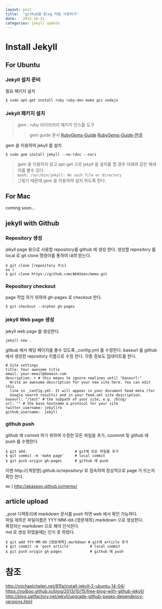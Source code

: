 ```yaml
---
layout: post
title:  "github을 Blog 처럼 사용하기"
date:   2015-10-21
categories: jekyll update
---
```

# Install Jekyll
## For Ubuntu
### Jekyll 설치 준비
필요 패키지 설치
```
$ sudo apt-get install ruby ruby-dev make gcc nodejs
```
### Jekyll 패키지 설치
> gem : ruby 라이브러리 패키지 인스톨 도구  
>> gem guide 문서
>> [RubyGems-Guide][1]
>> [RubyGems-Guide-한글][2]

gem 을 이용하여 jekyll 를 설치
```
$ sudo gem install jekyll --no-rdoc --nori
```

> gem 을 이용하지 않고 apt-get 으로 jekyll 을 설치를 할 경우 아래와 같은 메세지를 볼수 있다.  
> ```bash: /usr/bin/jekyll: No such file or directory```  
> 그렇기 때문에 gem 을 이용하여 설치 하도록 한다.

## For Mac
coming soon...

## jekyll with Github
### Repository 생성
jekyll page 용으로 사용할 repository를 github 에 생성 한다.
생성할 repository 를 local 로 git clone 명령어를 통하여 내려 받는다.
```
$ git clone [repository 주소]
ex )
$ git clone https://github.com/AKASeon/memo.git
```
### Repository checkout

page 작업 하기 위하여 gh-pages 로 checkout 한다.
```
$ git checkout --orphan gh-pages
```
### jekyll Web page 생성

jekyll web page 를 생성한다.
```
jekyll new .
```
gitbub 에서 해당 페이지를 볼수 있도록 \_config.yml 를 수정한다.
baseurl 를 github 에서 생성한 repository 이름으로 수정 한다.
각종 정보도 업데이트를 한다.
```
# Site settings
title: Your awesome title
email: your-email@domain.com
description: > # this means to ignore newlines until "baseurl:"
  Write an awesome description for your new site here. You can edit this
  line in _config.yml. It will appear in your document head meta (for
  Google search results) and in your feed.xml site description.
baseurl: "/test" # the subpath of your site, e.g. /blog/
url: "" # the base hostname & protocol for your site
twitter_username: jekyllrb
github_username:  jekyll

```
### github push

github 에 commit 하기 위하여 수정한 모든 파일을 추가, coommit 및 github 에 push 를 수행한다.
```
$ git add.                      # git에 모든 파일을 추가
$ git commit -m 'make page'     # local commit
$ git push origin gh-pages      # github 에 push
```
이젠 http://[계정명].github.io/repository/ 로 접속하여 정상적으로 page 가 뜨는지 확인 한다.

ex ) http://akaseon.github.io/memo/

## article upload
\_post 디렉토리에 markdown 문서를 push 하면 web 에서 확인 가능하다.  
파일 제목은 파일이름은 YYY-MM-dd-{영문제목}.markdown 으로 생성한다.  
확장자는 markdown 으로 해야 인식한다.  
md 로 생성 하였을때는 인식 못 하였다.

```
$ git add YYY-MM-dd-{영문제목}.markdown # git에 article 추가
$ git commit -m 'post article'         # local commit
$ git push origin gh-pages             # github 에 push
```

# 참조
http://michaelchelen.net/81fa/install-jekyll-2-ubuntu-14-04/   
https://nolboo.github.io/blog/2013/10/15/free-blog-with-github-jekyll/   
http://blog.saltfactory.net/jekyll/upgrade-github-pages-dependency-versions.html

[1]: http://guides.rubygems.org/ "RubyGems-Guide"
[2]: http://ruby-korea.github.io/rubygems-guides/ "RubyGems-Guide-한글"
